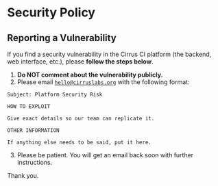 # Security Policy

## Reporting a Vulnerability

If you find a security vulnerability in the Cirrus CI platform (the backend, web interface, etc.), please **follow the steps below**.

1. **Do NOT comment about the vulnerability publicly.**
2. Please email [`hello@cirruslabs.org`](mailto:hello@cirruslabs.org) with the following format:
  ```none
  Subject: Platform Security Risk
  
  HOW TO EXPLOIT

  Give exact details so our team can replicate it.

  OTHER INFORMATION

  If anything else needs to be said, put it here.
  ```
3. Please be patient. You will get an email back soon with further instructions.

Thank you.
